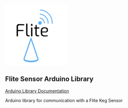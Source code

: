 ![Flite](https://github.com/DJMarlow/Flite/blob/master/logo_raw.png)

**Flite Sensor Arduino Library**
----
[Arduino Library Documentation](https://gist.github.com/DJMarlow/8b56c0b791cbcbb7c4312fbd56bc55f3)

Arduino library for communication with a Flite Keg Sensor
